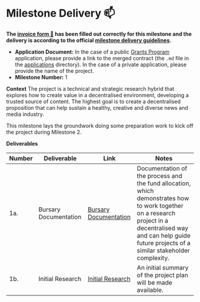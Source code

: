 # Milestone Delivery :mailbox:

**The [invoice form :pencil:](https://docs.google.com/forms/d/e/1FAIpQLSfmNYaoCgrxyhzgoKQ0ynQvnNRoTmgApz9NrMp-hd8mhIiO0A/viewform) has been filled out correctly for this milestone and the delivery is according to the official [milestone delivery guidelines](https://github.com/w3f/Grants-Program/blob/master/docs/milestone-deliverables-guidelines.md).**  

* **Application Document:** In the case of a public [Grants Program](https://github.com/w3f/Grants-Program) application, please provide a link to the merged contract (the `.md` file in the [applications](https://github.com/w3f/Grants-Program/tree/master/applications) directory). In the case of a private application, please provide the name of the project. 
* **Milestone Number:** 1

**Context**
The project is a technical and strategic research hybrid that explores how to create value in a decentralised environment, developing a trusted source of content. The highest goal is to create a decentralised proposition that can help sustain a healthy, creative and diverse news and media industry.

This milestone lays the groundwork doing some preparation work to kick off the project during Milestone 2. 

**Deliverables**

| Number | Deliverable | Link | Notes |
| ------------- | ------------- | ------------- |------------- |
| 1a. | Bursary Documentation | [Bursary Documentation](https://github.com/CogencyWeb3/Web3MediaPilot/blob/main/Deliverables/Cogency-Deliverable_1a.md)| Documentation of the process and the fund allocation, which demonstrates how to work together on a research project in a decentralised way and can help guide future projects of a similar stakeholder complexity.| 
| 1b.  | Initial Research |[Initial Research](https://github.com/CogencyWeb3/Web3MediaPilot/blob/main/Deliverables/Cogency-Deliverable_1b.md)| An initial summary of the project plan will be made available.| 


